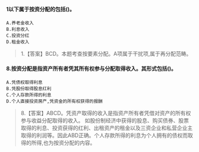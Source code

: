 #### 1以下属于按资分配的包括()。
    A.养老金收入
    B.利息收入
    C.投资分红
    D.租金收入
>   1.【答案】BCD。本题考查按要素分配。A项属于干扰项,属于再分配范畴。


#### 8.按资分配是指资产所有者凭其所有权参与分配取得收入。其形式包括()。
    A.凭债权取得利息
    B.凭股份取得股息红利
    C.个人存款所得的利息
    D.个人直接投资房产,凭资金的所有权获得的报酬
>   8.【答案】ABCD。凭资产取得的收入是指资产所有者凭借对资产的所有权参与收益分配取得的收入。
如股份制经济中获得的股息、购买债券、股票取得的利息、投资获得的红利、出租资产的租金以及三资企业和私营企业主取得的利润等。因此ABD正确。个人存款所得的利息为个人拥有的债权而取得的所得,也为按资分配的内容。    


















    